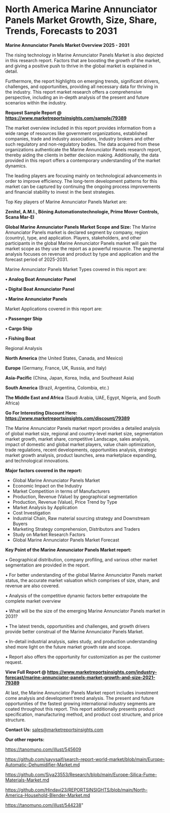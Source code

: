 # North America Marine Annunciator Panels Market Growth, Size, Share, Trends, Forecasts to 2031

<Strong> Marine Annunciator Panels Market Overview 2025 - 2031</strong>

The rising technology in Marine Annunciator Panels Market is also depicted in this research report. Factors that are boosting the growth of the market, and giving a positive push to thrive in the global market is explained in detail.

Furthermore, the report highlights on emerging trends, significant drivers, challenges, and opportunities, providing all necessary data for thriving in the industry. This report market research offers a comprehensive perspective, including an in-depth analysis of the present and future scenarios within the industry.

<strong>Request Sample Report @ <a href=https://www.marketreportsinsights.com/sample/79389>https://www.marketreportsinsights.com/sample/79389</a></strong>

The market overview included in this report provides information from a wide range of resources like government organizations, established companies, trade and industry associations, industry brokers and other such regulatory and non-regulatory bodies. The data acquired from these organizations authenticate the Marine Annunciator Panels research report, thereby aiding the clients in better decision making. Additionally, the data provided in this report offers a contemporary understanding of the market dynamics.

The leading players are focusing mainly on technological advancements in order to improve efficiency. The long-term development patterns for this market can be captured by continuing the ongoing process improvements and financial stability to invest in the best strategies.

Top Key players of Marine Annunciator Panels Market are:

<strong>Zenitel, A.M.I., Böning Automationstechnologie, Prime Mover Controls, Scana Mar-El</strong>

<strong><b>Global Marine Annunciator Panels Market Scope and Size:</b></strong>
The Marine Annunciator Panels market is declared segment by company, region (country), type, and application. Players, stakeholders, and other participants in the global Marine Annunciator Panels market will gain the market scope as they use the report as a powerful resource. The segmental analysis focuses on revenue and product by type and application and the forecast period of 2025-2031.

Marine Annunciator Panels Market Types covered in this report are:

<strong>• Analog Boat Annunciator Panel

• Digital Boat Annunciator Panel

• Marine Annunciator Panels</strong>

Market Applications covered in this report are:

<strong>• Passenger Ship

• Cargo Ship

• Fishing Boat</strong> 

Regional Analysis

<strong>North America</strong> (the United States, Canada, and Mexico)

<strong>Europe</strong> (Germany, France, UK, Russia, and Italy)

<strong>Asia-Pacific</strong> (China, Japan, Korea, India, and Southeast Asia)

<strong>South America</strong> (Brazil, Argentina, Colombia, etc.)

<strong>The Middle East and Africa</strong> (Saudi Arabia, UAE, Egypt, Nigeria, and South Africa)

<strong>Go For Interesting Discount Here: <a href=https://www.marketreportsinsights.com/discount/79389>https://www.marketreportsinsights.com/discount/79389</a></strong>

The Marine Annunciator Panels market report provides a detailed analysis of global market size, regional and country-level market size, segmentation market growth, market share, competitive Landscape, sales analysis, impact of domestic and global market players, value chain optimization, trade regulations, recent developments, opportunities analysis, strategic market growth analysis, product launches, area marketplace expanding, and technological innovations.

<strong><b>Major factors covered in the report:</b></strong>
<ul>
  <li>Global Marine Annunciator Panels Market </li>
  <li>Economic Impact on the Industry</li>
  <li>Market Competition in terms of Manufacturers</li>
  <li>Production, Revenue (Value) by geographical segmentation</li>
  <li>Production, Revenue (Value), Price Trend by Type</li>
  <li>Market Analysis by Application</li>
  <li>Cost Investigation</li>
  <li>Industrial Chain, Raw material sourcing strategy and Downstream Buyers</li>
  <li>Marketing Strategy comprehension, Distributors and Traders</li>
  <li>Study on Market Research Factors</li>
  <li>Global Marine Annunciator Panels Market Forecast</li>
</ul>

<strong><b>Key Point of the Marine Annunciator Panels Market report:</b></strong>

• Geographical distribution, company profiling, and various other market segmentation are provided in the report.

• For better understanding of the global Marine Annunciator Panels market status, the accurate market valuation which comprises of size, share, and revenue are also covered.

• Analysis of the competitive dynamic factors better extrapolate the complete market overview

• What will be the size of the emerging Marine Annunciator Panels market in 2031?

• The latest trends, opportunities and challenges, and growth drivers provide better construal of the Marine Annunciator Panels Market.

• In-detail industrial analysis, sales study, and production understanding shed more light on the future market growth rate and scope.

• Report also offers the opportunity for customization as per the customer request.

<strong><b>View Full Report @ <a href=https://www.marketreportsinsights.com/industry-forecast/marine-annunciator-panels-market-growth-and-size-2021-79389>https://www.marketreportsinsights.com/industry-forecast/marine-annunciator-panels-market-growth-and-size-2021-79389</a></b></strong>


At last, the Marine Annunciator Panels Market report includes investment come analysis and development trend analysis. The present and future opportunities of the fastest growing international industry segments are coated throughout this report. This report additionally presents product specification, manufacturing method, and product cost structure, and price structure.

<strong>Contact Us:</strong>
sales@marketreportsinsights.com

<strong>Our other reports:</strong>

<a href=https://tanomuno.com/illust/545609>https://tanomuno.com/illust/545609</a>

<a href=https://github.com/sayysaif/search-report-world-market/blob/main/Europe-Automatic-Dehumidifier-Market.md>https://github.com/sayysaif/search-report-world-market/blob/main/Europe-Automatic-Dehumidifier-Market.md</a>

<a href=https://github.com/Siya23553/Research/blob/main/Europe-Silica-Fume-Materials-Market.md>https://github.com/Siya23553/Research/blob/main/Europe-Silica-Fume-Materials-Market.md</a>

<a href=https://github.com/Hindavi23/REPORTSINSIGHTS/blob/main/North-America-Household-Blender-Market.md>https://github.com/Hindavi23/REPORTSINSIGHTS/blob/main/North-America-Household-Blender-Market.md</a>

<a href=https://tanomuno.com/illust/544238>https://tanomuno.com/illust/544238</a>"
